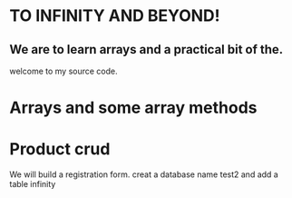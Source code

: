 # TO INFINITY AND BEYOND!
## We are to learn arrays and a practical bit of the.
welcome to my source code.

# Arrays and some array methods

# Product crud
We will build a registration form.
creat a database name test2 and add a table infinity
